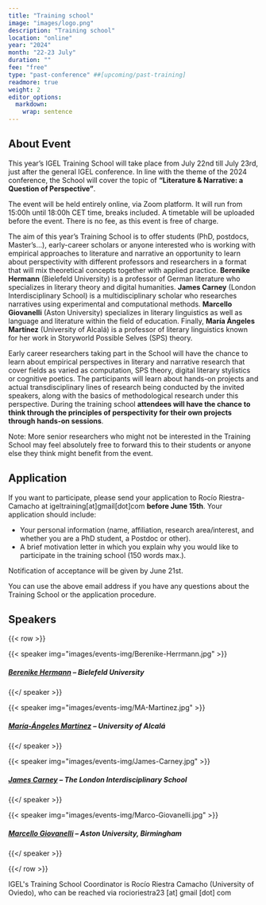 ```yaml
---
title: "Training school"
image: "images/logo.png"
description: "Training school"
location: "online"
year: "2024"
month: "22-23 July"
duration: ""
fee: "free"
type: "past-conference" ##[upcoming/past-training]
readmore: true
weight: 2
editor_options: 
  markdown: 
    wrap: sentence
---
```


## About Event

This year’s IGEL Training School will take place from July 22nd till July 23rd, just after the general IGEL conference. In line with the theme of the 2024 conference, the School will cover the topic of **“Literature & Narrative: a Question of Perspective”**.

The event will be held entirely online, via Zoom platform. It will run from 15:00h until 18:00h CET time, breaks included. A timetable will be uploaded before the event. There is no fee, as this event is free of charge.

The aim of this year’s Training School is to offer students (PhD, postdocs, Master’s…), early-career scholars or anyone interested who is working with empirical approaches to literature and narrative an opportunity to learn about perspectivity with different professors and researchers in a format that will mix theoretical concepts together with applied practice. **Berenike Hermann** (Bielefeld University) is a professor of German literature who specializes in literary theory and digital humanities. **James Carney** (London Interdisciplinary School) is a multidisciplinary scholar who researches narratives using experimental and computational methods. **Marcello Giovanelli** (Aston University) specializes in literary linguistics as well as language and literature within the field of education. Finally, **María Ángeles Martínez** (University of Alcalá) is a professor of literary linguistics known for her work in Storyworld Possible Selves (SPS) theory.

Early career researchers taking part in the School will have the chance to learn about empirical perspectives in literary and narrative research that cover fields as varied as computation, SPS theory, digital literary stylistics or cognitive poetics. The participants will learn about hands-on projects and actual transdisciplinary lines of research being conducted by the invited speakers, along with the basics of methodological research under this perspective. During the training school **attendees will have the chance to think through the principles of perspectivity for their own projects through hands-on sessions**.

Note: More senior researchers who might not be interested in the Training School may feel absolutely free to forward this to their students or anyone else they think might benefit from the event.

## Application

If you want to participate, please send your application to Rocío Riestra-Camacho at igeltraining[at]gmail[dot]com **before June 15th**. Your application should include:

- Your personal information (name, affiliation, research area/interest, and whether you are a PhD student, a Postdoc or other).
- A brief motivation letter in which you explain why you would like to participate in the training school (150 words max.).

Notification of acceptance will be given by June 21st.

You can use the above email address if you have any questions about the Training School or the application procedure.



## Speakers

{{< row >}}

{{< speaker img="images/events-img/Berenike-Herrmann.jpg" >}}
##### [Berenike Hermann](https://www.uni-bielefeld.de/fakultaeten/linguistik-literaturwissenschaft/personen/berenike-herrmann/) – Bielefeld University

{{</ speaker >}}

{{< speaker img="images/events-img/MA-Martinez.jpg" >}}
##### [María-Ángeles Martínez](https://www.uah.es/es/estudios/profesor/Maria-Angeles-Martinez-Martinez/) – University of Alcalá

{{</ speaker >}}

{{< speaker img="images/events-img/James-Carney.jpg" >}}
##### [James Carney](https://texturejc.github.io/carney_profile/) – The London Interdisciplinary School

{{</ speaker >}}

{{< speaker img="images/events-img/Marco-Giovanelli.jpg" >}}
##### [Marcello Giovanelli](https://research.aston.ac.uk/en/persons/marcello-giovanelli) – Aston University, Birmingham

{{</ speaker >}}

{{</ row >}}

IGEL's Training School Coordinator is Rocío Riestra Camacho (University of Oviedo), who can be reached via rocioriestra23 [at] gmail [dot] com


